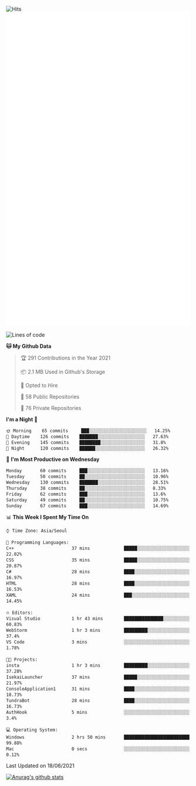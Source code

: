 ![Hits](https://hits.seeyoufarm.com/api/count/incr/badge.svg?url=https%3A%2F%2Fgithub.com%2Fkokose1234&count_bg=%2379C83D&title_bg=%23555555&icon=apple.svg&icon_color=%23E7E7E7&title=hits&edge_flat=false)
<br/>
![Metrics](https://github.com/kokose1234/kokose1234/blob/main/github-metrics.svg)

<!--START_SECTION:waka-->
![Lines of code](https://img.shields.io/badge/From%20Hello%20World%20I%27ve%20Written-13.2%20million%20lines%20of%20code-blue)

**🐱 My Github Data** 

> 🏆 291 Contributions in the Year 2021
 > 
> 📦 2.1 MB Used in Github's Storage 
 > 
> 💼 Opted to Hire
 > 
> 📜 58 Public Repositories 
 > 
> 🔑 76 Private Repositories  
 > 
**I'm a Night 🦉** 

```text
🌞 Morning    65 commits     ███░░░░░░░░░░░░░░░░░░░░░░   14.25% 
🌆 Daytime    126 commits    ███████░░░░░░░░░░░░░░░░░░   27.63% 
🌃 Evening    145 commits    ████████░░░░░░░░░░░░░░░░░   31.8% 
🌙 Night      120 commits    ██████░░░░░░░░░░░░░░░░░░░   26.32%

```
📅 **I'm Most Productive on Wednesday** 

```text
Monday       60 commits     ███░░░░░░░░░░░░░░░░░░░░░░   13.16% 
Tuesday      50 commits     ██░░░░░░░░░░░░░░░░░░░░░░░   10.96% 
Wednesday    130 commits    ███████░░░░░░░░░░░░░░░░░░   28.51% 
Thursday     38 commits     ██░░░░░░░░░░░░░░░░░░░░░░░   8.33% 
Friday       62 commits     ███░░░░░░░░░░░░░░░░░░░░░░   13.6% 
Saturday     49 commits     ██░░░░░░░░░░░░░░░░░░░░░░░   10.75% 
Sunday       67 commits     ███░░░░░░░░░░░░░░░░░░░░░░   14.69%

```


📊 **This Week I Spent My Time On** 

```text
⌚︎ Time Zone: Asia/Seoul

💬 Programming Languages: 
C++                      37 mins             █████░░░░░░░░░░░░░░░░░░░░   22.02% 
CSS                      35 mins             █████░░░░░░░░░░░░░░░░░░░░   20.87% 
C#                       28 mins             ████░░░░░░░░░░░░░░░░░░░░░   16.97% 
HTML                     28 mins             ████░░░░░░░░░░░░░░░░░░░░░   16.53% 
XAML                     24 mins             ███░░░░░░░░░░░░░░░░░░░░░░   14.45%

🔥 Editors: 
Visual Studio            1 hr 43 mins        ███████████████░░░░░░░░░░   60.83% 
WebStorm                 1 hr 3 mins         █████████░░░░░░░░░░░░░░░░   37.4% 
VS Code                  3 mins              ░░░░░░░░░░░░░░░░░░░░░░░░░   1.78%

🐱‍💻 Projects: 
insta                    1 hr 3 mins         █████████░░░░░░░░░░░░░░░░   37.28% 
IsekaiLauncher           37 mins             █████░░░░░░░░░░░░░░░░░░░░   21.97% 
ConsoleApplication1      31 mins             ████░░░░░░░░░░░░░░░░░░░░░   18.73% 
TundraBot                28 mins             ████░░░░░░░░░░░░░░░░░░░░░   16.73% 
AuthHook                 5 mins              ░░░░░░░░░░░░░░░░░░░░░░░░░   3.4%

💻 Operating System: 
Windows                  2 hrs 50 mins       █████████████████████████   99.88% 
Mac                      0 secs              ░░░░░░░░░░░░░░░░░░░░░░░░░   0.12%

```


 Last Updated on 18/06/2021
<!--END_SECTION:waka-->

[![Anurag's github stats](https://github-readme-stats.vercel.app/api?username=kokose1234&theme=dracula)](https://github.com/anuraghazra/github-readme-stats)



	
